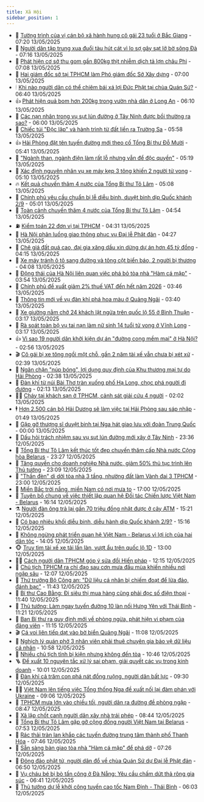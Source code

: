 ```yaml
---
title: Xã Hội
sidebar_position: 1
---
```


<!-- dantri-xa-hoi:START -->
- 🫣 [Tường trình của vị cán bộ xã hành hung cô gái 23 tuổi ở Bắc Giang](https://dantri.com.vn/xa-hoi/tuong-trinh-cua-vi-can-bo-xa-hanh-hung-co-gai-23-tuoi-o-bac-giang-20250513140727904.htm) - 07:20 13/05/2025
- 💼 [Người dân tập trung xua đuổi tàu hút cát vì lo sợ gây sạt lở bờ sông Đà](https://dantri.com.vn/xa-hoi/nguoi-dan-tap-trung-xua-duoi-tau-hut-cat-vi-lo-so-gay-sat-lo-bo-song-da-20250513135407521.htm) - 07:16 13/05/2025
- 🎊 [Phát hiện cơ sở thu gom gần 800kg thịt nhiễm dịch tả lợn châu Phi](https://dantri.com.vn/xa-hoi/phat-hien-co-so-thu-gom-gan-800kg-thit-nhiem-dich-ta-lon-chau-phi-20250513135450046.htm) - 07:08 13/05/2025
- 🙉 [Hai giám đốc sở tại TPHCM làm Phó giám đốc Sở Xây dựng](https://dantri.com.vn/xa-hoi/hai-giam-doc-so-tai-tphcm-lam-pho-giam-doc-so-xay-dung-20250509110023147.htm) - 07:00 13/05/2025
- 🕯 [Khi nào người dân có thể chiêm bái xá lợi Đức Phật tại chùa Quán Sứ?](https://dantri.com.vn/xa-hoi/khi-nao-nguoi-dan-co-the-chiem-bai-xa-loi-duc-phat-tai-chua-quan-su-20250513132636716.htm) - 06:40 13/05/2025
- 👍 [Phát hiện quả bom hơn 200kg trong vườn nhà dân ở Long An](https://dantri.com.vn/xa-hoi/phat-hien-qua-bom-hon-200kg-trong-vuon-nha-dan-o-long-an-20250513124035575.htm) - 06:10 13/05/2025
- 🤖 [Các nạn nhân trong vụ sụt lún đường ở Tây Ninh được bồi thường ra sao?](https://dantri.com.vn/xa-hoi/cac-nan-nhan-trong-vu-sut-lun-duong-o-tay-ninh-duoc-boi-thuong-ra-sao-20250513101236014.htm) - 06:00 13/05/2025
- 🙉 [Chiếc túi &quot;Độc lập&quot; và hành trình từ đất liền ra Trường Sa](https://dantri.com.vn/xa-hoi/chiec-tui-doc-lap-va-hanh-trinh-tu-dat-lien-ra-truong-sa-20250513100733181.htm) - 05:58 13/05/2025
- 👍 [Hải Phòng đặt tên tuyến đường mới theo cố Tổng Bí thư Đỗ Mười](https://dantri.com.vn/xa-hoi/hai-phong-dat-ten-tuyen-duong-moi-theo-co-tong-bi-thu-do-muoi-20250513122857304.htm) - 05:41 13/05/2025
- 🗽 [&quot;Ngành than, ngành điện làm rất lỗ nhưng vẫn để độc quyền&quot;](https://dantri.com.vn/xa-hoi/nganh-than-nganh-dien-lam-rat-lo-nhung-van-de-doc-quyen-20250513121204903.htm) - 05:19 13/05/2025
- 🗽 [Xác định nguyên nhân vụ xe máy kẹp 3 tông khiến 2 người tử vong](https://dantri.com.vn/xa-hoi/xac-dinh-nguyen-nhan-vu-xe-may-kep-3-tong-khien-2-nguoi-tu-vong-20250513113329622.htm) - 05:10 13/05/2025
- 🔥 [Kết quả chuyến thăm 4 nước của Tổng Bí thư Tô Lâm](https://dantri.com.vn/xa-hoi/ket-qua-chuyen-tham-4-nuoc-cua-tong-bi-thu-to-lam-20250513115651920.htm) - 05:08 13/05/2025
- 🦒 [Chính phủ yêu cầu chuẩn bị lễ diễu binh, duyệt binh dịp Quốc khánh 2/9](https://dantri.com.vn/xa-hoi/chinh-phu-yeu-cau-chuan-bi-le-dieu-binh-duyet-binh-dip-quoc-khanh-29-20250513115709302.htm) - 05:01 13/05/2025
- 🧐 [Toàn cảnh chuyến thăm 4 nước của Tổng Bí thư Tô Lâm](https://dantri.com.vn/xa-hoi/toan-canh-chuyen-tham-4-nuoc-cua-tong-bi-thu-to-lam-20250513115345224.htm) - 04:54 13/05/2025
- ⛽️ [Kiểm toán 22 đơn vị tại TPHCM](https://dantri.com.vn/xa-hoi/kiem-toan-22-don-vi-tai-tphcm-20250513112602755.htm) - 04:31 13/05/2025
- 🚀 [Hà Nội phân luồng giao thông phục vụ Đại lễ Phật đản](https://dantri.com.vn/xa-hoi/ha-noi-phan-luong-giao-thong-phuc-vu-dai-le-phat-dan-20250513112402177.htm) - 04:27 13/05/2025
- 🦒 [Chê giá đất quá cao, đại gia xăng dầu xin dừng dự án hơn 45 tỷ đồng](https://dantri.com.vn/xa-hoi/che-gia-dat-qua-cao-dai-gia-xang-dau-xin-dung-du-an-hon-45-ty-dong-20250513101243109.htm) - 04:15 13/05/2025
- 🦅 [Xe máy tránh ô tô sang đường và tông cột biển báo, 2 người bị thương](https://dantri.com.vn/xa-hoi/xe-may-tranh-o-to-sang-duong-va-tong-cot-bien-bao-2-nguoi-bi-thuong-20250513103624863.htm) - 04:08 13/05/2025
- 🚀 [Động thái của Hà Nội liên quan việc phá bỏ tòa nhà &quot;Hàm cá mập&quot;](https://dantri.com.vn/xa-hoi/dong-thai-cua-ha-noi-lien-quan-viec-pha-bo-toa-nha-ham-ca-map-20250513101438868.htm) - 03:54 13/05/2025
- 🦅 [Chính phủ đề xuất giảm 2% thuế VAT đến hết năm 2026](https://dantri.com.vn/xa-hoi/chinh-phu-de-xuat-giam-2-thue-vat-den-het-nam-2026-20250513103957280.htm) - 03:46 13/05/2025
- 🤠 [Thông tin mới về vụ đàn khỉ phá hoa màu ở Quảng Ngãi](https://dantri.com.vn/xa-hoi/thong-tin-moi-ve-vu-dan-khi-pha-hoa-mau-o-quang-ngai-20250513095526553.htm) - 03:40 13/05/2025
- 💄 [Xe giường nằm chở 24 khách lật ngửa trên quốc lộ 55 ở Bình Thuận](https://dantri.com.vn/xa-hoi/xe-giuong-nam-cho-24-khach-lat-ngua-tren-quoc-lo-55-o-binh-thuan-20250513093850372.htm) - 03:17 13/05/2025
- 🥷 [Rà soát toàn bộ vụ tai nạn làm nữ sinh 14 tuổi tử vong ở Vĩnh Long](https://dantri.com.vn/xa-hoi/ra-soat-toan-bo-vu-tai-nan-lam-nu-sinh-14-tuoi-tu-vong-o-vinh-long-20250513081751452.htm) - 03:17 13/05/2025
- 👍 [Vì sao 19 người dân khởi kiện dự án &quot;đường cong mềm mại&quot; ở Hà Nội?](https://dantri.com.vn/xa-hoi/vi-sao-19-nguoi-dan-khoi-kien-du-an-duong-cong-mem-mai-o-ha-noi-20250513093130270.htm) - 02:56 13/05/2025
- 🎬 [Cô gái bị xe tông ngồi một chỗ, gần 2 năm tài xế vẫn chưa bị xét xử](https://dantri.com.vn/xa-hoi/co-gai-bi-xe-tong-ngoi-mot-cho-gan-2-nam-tai-xe-van-chua-bi-xet-xu-20250511230922254.htm) - 02:39 13/05/2025
- 🦒 [Ngăn chặn &quot;núp bóng&quot;, lợi dụng quy định của Khu thương mại tự do Hải Phòng](https://dantri.com.vn/xa-hoi/ngan-chan-nup-bong-loi-dung-quy-dinh-cua-khu-thuong-mai-tu-do-hai-phong-20250513090241150.htm) - 02:38 13/05/2025
- 🌊 [Đàn khỉ từ núi Bài Thơ tràn xuống phố Hạ Long, chọc phá người đi đường](https://dantri.com.vn/xa-hoi/dan-khi-tu-nui-bai-tho-tran-xuong-pho-ha-long-choc-pha-nguoi-di-duong-20250513085423316.htm) - 02:13 13/05/2025
- 🧑‍💻 [Cháy tại khách sạn ở TPHCM, cảnh sát giải cứu 4 người](https://dantri.com.vn/xa-hoi/chay-tai-khach-san-o-tphcm-canh-sat-giai-cuu-4-nguoi-20250513084424889.htm) - 02:02 13/05/2025
- 🕴 [Hơn 2.500 cán bộ Hải Dương sẽ làm việc tại Hải Phòng sau sáp nhập](https://dantri.com.vn/xa-hoi/hon-2500-can-bo-hai-duong-se-lam-viec-tai-hai-phong-sau-sap-nhap-20250513083231137.htm) - 01:49 13/05/2025
- 🤔 [Gặp gỡ thượng sĩ duyệt binh tại Nga hát giao lưu với đoàn Trung Quốc](https://dantri.com.vn/xa-hoi/gap-go-thuong-si-duyet-binh-tai-nga-hat-giao-luu-voi-doan-trung-quoc-20250512204429963.htm) - 00:00 13/05/2025
- 💄 [Dấu hỏi trách nhiệm sau vụ sụt lún đường mới xây ở Tây Ninh](https://dantri.com.vn/xa-hoi/dau-hoi-trach-nhiem-sau-vu-sut-lun-duong-moi-xay-o-tay-ninh-20250512205843243.htm) - 23:36 12/05/2025
- 🧠 [Tổng Bí thư Tô Lâm kết thúc tốt đẹp chuyến thăm cấp Nhà nước Cộng hòa Belarus](https://dantri.com.vn/xa-hoi/tong-bi-thu-to-lam-ket-thuc-tot-dep-chuyen-tham-cap-nha-nuoc-cong-hoa-belarus-20250513062749212.htm) - 23:27 12/05/2025
- 🦣 [Tăng quyền cho doanh nghiệp Nhà nước, giảm 50% thủ tục trình lên Thủ tướng](https://dantri.com.vn/xa-hoi/tang-quyen-cho-doanh-nghiep-nha-nuoc-giam-50-thu-tuc-trinh-len-thu-tuong-20250512213907127.htm) - 23:09 12/05/2025
- 💫 [&quot;Thần đèn&quot; di dời tòa nhà 3 tầng, nhường đất làm Vành đai 3 TPHCM](https://dantri.com.vn/xa-hoi/than-den-di-doi-toa-nha-3-tang-nhuong-dat-lam-vanh-dai-3-tphcm-20250512192934480.htm) - 23:00 12/05/2025
- 🚀 [Miền Bắc trời nắng, miền Nam có nơi mưa to](https://dantri.com.vn/xa-hoi/mien-bac-troi-nang-mien-nam-co-noi-mua-to-20250512181033826.htm) - 17:00 12/05/2025
- 🤔 [Tuyên bố chung về việc thiết lập quan hệ Đối tác Chiến lược Việt Nam - Belarus](https://dantri.com.vn/xa-hoi/tuyen-bo-chung-ve-viec-thiet-lap-quan-he-doi-tac-chien-luoc-viet-nam-belarus-20250512231357389.htm) - 16:14 12/05/2025
- ⚗️ [Người đàn ông trả lại gần 70 triệu đồng nhặt được ở cây ATM](https://dantri.com.vn/xa-hoi/nguoi-dan-ong-tra-lai-gan-70-trieu-dong-nhat-duoc-o-cay-atm-20250512221844922.htm) - 15:21 12/05/2025
- 🫶 [Có bao nhiêu khối diễu binh, diễu hành dịp Quốc khánh 2/9?](https://dantri.com.vn/xa-hoi/co-bao-nhieu-khoi-dieu-binh-dieu-hanh-dip-quoc-khanh-29-20250512210017134.htm) - 15:16 12/05/2025
- 🌮 [Không ngừng phát triển quan hệ Việt Nam - Belarus vì lợi ích của hai dân tộc](https://dantri.com.vn/xa-hoi/khong-ngung-phat-trien-quan-he-viet-nam-belarus-vi-loi-ich-cua-hai-dan-toc-20250512210552959.htm) - 14:05 12/05/2025
- 🐵 [Truy tìm tài xế xe tải lấn làn, vượt ẩu trên quốc lộ 1D](https://dantri.com.vn/xa-hoi/truy-tim-tai-xe-xe-tai-lan-lan-vuot-au-tren-quoc-lo-1d-20250512184904413.htm) - 13:00 12/05/2025
- 🧑‍🏫 [Cách người dân TPHCM góp ý sửa đổi Hiến pháp](https://dantri.com.vn/xa-hoi/cach-nguoi-dan-tphcm-gop-y-sua-doi-hien-phap-20250512175654433.htm) - 12:15 12/05/2025
- 💫 [Chủ tịch TPHCM ra chỉ đạo sau cơn mưa đầu mùa khiến nhiều nơi ngập sâu](https://dantri.com.vn/xa-hoi/chu-tich-tphcm-ra-chi-dao-sau-con-mua-dau-mua-khien-nhieu-noi-ngap-sau-20250512182354984.htm) - 12:07 12/05/2025
- 🦩 [Thứ trưởng Bộ Công an: &quot;Dữ liệu cá nhân bị chiếm đoạt để lừa đảo, đánh bạc&quot;](https://dantri.com.vn/xa-hoi/thu-truong-bo-cong-an-du-lieu-ca-nhan-bi-chiem-doat-de-lua-dao-danh-bac-20250512183527295.htm) - 11:43 12/05/2025
- 🦄 [Bí thư Cao Bằng: Đi siêu thị mua hàng cũng phải đọc số điện thoại](https://dantri.com.vn/xa-hoi/bi-thu-cao-bang-di-sieu-thi-mua-hang-cung-phai-doc-so-dien-thoai-20250512180748040.htm) - 11:40 12/05/2025
- 💂 [Thủ tướng: Làm ngay tuyến đường 10 làn nối Hưng Yên với Thái Bình](https://dantri.com.vn/xa-hoi/thu-tuong-lam-ngay-tuyen-duong-10-lan-noi-hung-yen-voi-thai-binh-20250512181405069.htm) - 11:21 12/05/2025
- 💄 [Ban Bí thư ra quy định mới về phòng ngừa, phát hiện vi phạm của đảng viên](https://dantri.com.vn/xa-hoi/ban-bi-thu-ra-quy-dinh-moi-ve-phong-ngua-phat-hien-vi-pham-cua-dang-vien-20250512181412720.htm) - 11:15 12/05/2025
- 🎬 [Cá voi liên tiếp dạt vào bờ biển Quảng Ngãi](https://dantri.com.vn/xa-hoi/ca-voi-lien-tiep-dat-vao-bo-bien-quang-ngai-20250512173023446.htm) - 11:08 12/05/2025
- 👀 [Nghịch lý quán phở 3 nhân viên phải thuê chuyên gia bảo vệ dữ liệu cá nhân](https://dantri.com.vn/xa-hoi/nghich-ly-quan-pho-3-nhan-vien-phai-thue-chuyen-gia-bao-ve-du-lieu-ca-nhan-20250512174303275.htm) - 10:58 12/05/2025
- 💃 [Nhiều chủ tịch tỉnh bị kiện nhưng không đến tòa](https://dantri.com.vn/xa-hoi/nhieu-chu-tich-tinh-bi-kien-nhung-khong-den-toa-20250512172650602.htm) - 10:46 12/05/2025
- 🪜 [Đề xuất 10 nguyên tắc xử lý sai phạm, giải quyết các vụ trong kinh doanh](https://dantri.com.vn/xa-hoi/de-xuat-10-nguyen-tac-xu-ly-sai-pham-giai-quyet-cac-vu-trong-kinh-doanh-20250512161651646.htm) - 10:01 12/05/2025
- 📝 [Đàn khỉ cả trăm con phá nát đồng ruộng, người dân bất lực](https://dantri.com.vn/xa-hoi/dan-khi-ca-tram-con-pha-nat-dong-ruong-nguoi-dan-bat-luc-20250512160540908.htm) - 09:30 12/05/2025
- 🧑‍💻 [Việt Nam lên tiếng việc Tổng thống Nga đề xuất nối lại đàm phán với Ukraine](https://dantri.com.vn/xa-hoi/viet-nam-len-tieng-viec-tong-thong-nga-de-xuat-noi-lai-dam-phan-voi-ukraine-20250512155618922.htm) - 09:06 12/05/2025
- 👺 [TPHCM mưa lớn vào chiều tối, người dân ra đường đề phòng ngập](https://dantri.com.vn/xa-hoi/tphcm-mua-lon-vao-chieu-toi-nguoi-dan-ra-duong-de-phong-ngap-20250512153438489.htm) - 08:47 12/05/2025
- 🌮 [Xã lập chốt canh người dân xây nhà trái phép](https://dantri.com.vn/xa-hoi/xa-lap-chot-canh-nguoi-dan-xay-nha-trai-phep-20250512144445963.htm) - 08:44 12/05/2025
- 🤭 [Tổng Bí thư Tô Lâm gặp gỡ cộng đồng người Việt Nam tại Belarus](https://dantri.com.vn/xa-hoi/tong-bi-thu-to-lam-gap-go-cong-dong-nguoi-viet-nam-tai-belarus-20250512145342162.htm) - 07:53 12/05/2025
- 💪 [Rác thải tràn lan khắp các tuyến đường trung tâm thành phố Thanh Hóa](https://dantri.com.vn/xa-hoi/rac-thai-tran-lan-khap-cac-tuyen-duong-trung-tam-thanh-pho-thanh-hoa-20250512143105961.htm) - 07:46 12/05/2025
- 🧰 [Sẵn sàng bàn giao tòa nhà &quot;Hàm cá mập&quot; để phá dỡ](https://dantri.com.vn/xa-hoi/san-sang-ban-giao-toa-nha-ham-ca-map-de-pha-do-20250512141158510.htm) - 07:26 12/05/2025
- 🤡 [Đông đảo phật tử, người dân đổ về chùa Quán Sứ dự Đại lễ Phật đản](https://dantri.com.vn/xa-hoi/dong-dao-phat-tu-nguoi-dan-do-ve-chua-quan-su-du-dai-le-phat-dan-20250512133603690.htm) - 06:50 12/05/2025
- 🦆 [Vụ cháu bé bị bò tấn công ở Đà Nẵng: Yêu cầu chấm dứt thả rông gia súc](https://dantri.com.vn/xa-hoi/vu-chau-be-bi-bo-tan-cong-o-da-nang-yeu-cau-cham-dut-tha-rong-gia-suc-20250512123755294.htm) - 06:41 12/05/2025
- 🦍 [Thủ tướng dự lễ khởi công tuyến cao tốc Nam Định - Thái Bình](https://dantri.com.vn/xa-hoi/thu-tuong-du-le-khoi-cong-tuyen-cao-toc-nam-dinh-thai-binh-20250512125725952.htm) - 06:03 12/05/2025<!-- dantri-xa-hoi:END -->
